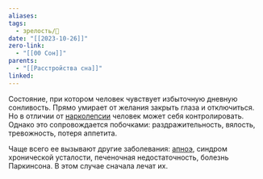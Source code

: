 ```yaml
---
aliases: 
tags:
  - зрелость/🌱
date: "[[2023-10-26]]"
zero-link:
  - "[[00 Сон]]"
parents:
  - "[[Расстройства сна]]"
linked:
---
```

Состояние, при котором человек чувствует избыточную дневную сонливость. Прямо умирает от желания закрыть глаза и отключиться. Но в отличии от [нарколепсии](Нарколепсия.md) человек может себя контролировать. Однако это сопровождается побочками: раздражительность, вялость, тревожность, потеря аппетита.

Чаще всего ее вызывают другие заболевания: [апноэ](Апноэ%20во%20сне.md), синдром хронической усталости, печеночная недостаточность, болезнь Паркинсона. В этом случае сначала лечат их.